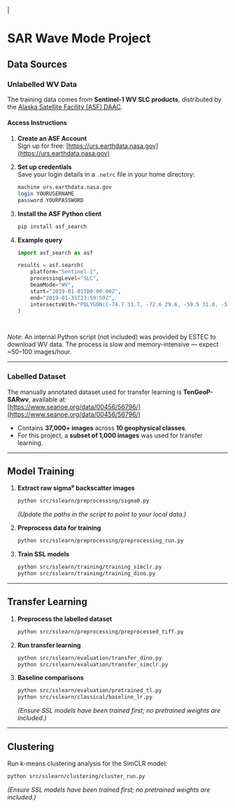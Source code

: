 |
  # SAR Wave Mode Project

  ## Data Sources

  ### Unlabelled WV Data
  The training data comes from **Sentinel-1 WV SLC products**, distributed by the [Alaska Satellite Facility (ASF) DAAC](https://asf.alaska.edu/).

  #### Access Instructions
  1. **Create an ASF Account**  
     Sign up for free: [https://urs.earthdata.nasa.gov](https://urs.earthdata.nasa.gov)

  2. **Set up credentials**  
     Save your login details in a `.netrc` file in your home directory:

     ```bash
     machine urs.earthdata.nasa.gov
     login YOURUSERNAME
     password YOURPASSWORD
     ```

  3. **Install the ASF Python client**
     ```bash
     pip install asf_search
     ```

  4. **Example query**
     ```python
     import asf_search as asf

     results = asf.search(
         platform="Sentinel-1",
         processingLevel="SLC",
         beamMode="WV",
         start="2019-01-01T00:00:00Z",
         end="2019-01-31T23:59:59Z",
         intersectsWith="POLYGON((-74.7 33.7, -72.6 29.6, -59.5 31.0, -57.4 42.2, -65.9 42.7, -74.7 33.7))"
     )

    
     ```

  *Note*: An internal Python script (not included) was provided by ESTEC to download WV data. The process is slow and memory-intensive — expect ~50–100 images/hour.

  ---

  ### Labelled Dataset
  The manually annotated dataset used for transfer learning is **TenGeoP-SARwv**, available at:  
   [https://www.seanoe.org/data/00456/56796/](https://www.seanoe.org/data/00456/56796/)  

  - Contains **37,000+ images** across **10 geophysical classes**.  
  - For this project, a **subset of 1,000 images** was used for transfer learning.

  ---

  ## Model Training

  1. **Extract raw sigma⁰ backscatter images**
     ```bash
     python src/sslearn/preprocessing/sigma0.py
     ```
     *(Update the paths in the script to point to your local data.)*

  2. **Preprocess data for training**
     ```bash
     python src/sslearn/preprocessing/preprocessing_run.py
     ```

  3. **Train SSL models**
     ```bash
     python src/sslearn/training/training_simclr.py
     python src/sslearn/training/training_dino.py
     ```

  ---

  ##  Transfer Learning

  1. **Preprocess the labelled dataset**
     ```bash
     python src/sslearn/preprocessing/preprocessed_tiff.py
     ```

  2. **Run transfer learning**
     ```bash
     python src/sslearn/evaluation/transfer_dino.py
     python src/sslearn/evaluation/transfer_simclr.py
     ```

  3. **Baseline comparisons**
     ```bash
     python src/sslearn/evaluation/pretrained_tl.py
     python src/sslearn/classical/baseline_lr.py
     ```
     *(Ensure SSL models have been trained first; no pretrained weights are included.)*

  ---

  ## Clustering

  Run k-means clustering analysis for the SimCLR model:
  ```bash
  python src/sslearn/clustering/cluster_run.py
  ```
  *(Ensure SSL models have been trained first; no pretrained weights are included.)*





